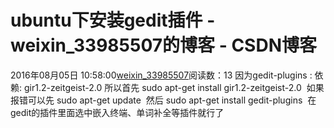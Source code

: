 # ubuntu下安装gedit插件 - weixin_33985507的博客 - CSDN博客
2016年08月05日 10:58:00[weixin_33985507](https://me.csdn.net/weixin_33985507)阅读数：13
因为gedit-plugins : 依赖: gir1.2-zeitgeist-2.0
所以首先
sudo apt-get install gir1.2-zeitgeist-2.0
 如果报错可以先
sudo apt-get update
 然后
sudo apt-get install gedit-plugins
 在gedit的插件里面选中嵌入终端、单词补全等插件就行了
